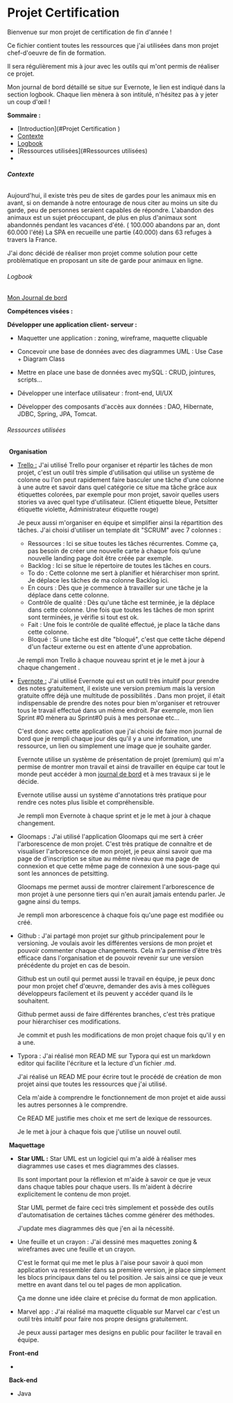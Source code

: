 # Projet Certification 



Bienvenue sur mon projet de certification de fin d'année ! 

Ce fichier contient toutes les ressources que j'ai utilisées dans mon projet chef-d'oeuvre de fin de formation.

Il sera régulièrement mis à jour avec les outils qui m'ont permis de réaliser ce projet. 

Mon journal de bord détaillé se situe sur Evernote, le lien est indiqué dans la section logbook. Chaque lien mènera à son intitulé, n'hésitez pas à y jeter un coup d'œil ! 



**Sommaire :** 



- [Introduction](#Projet Certification )
- [Contexte](#Contexte)
- [Logbook](#Logbook)
- [Ressources utilisées](#Ressources utilisées)
- 



###### **Contexte**



 Aujourd'hui, il existe très peu de sites de gardes pour les animaux mis en avant, si on demande à notre entourage de nous citer au moins un site du garde, peu de personnes seraient capables de répondre. L'abandon des animaux est un sujet préoccupant, de plus en plus d'animaux sont abandonnés pendant les vacances d'été. ( 100.000 abandons par an, dont 60.000 l'été)  La SPA en recueille une partie (40.000) dans 63 refuges à travers la France.

J'ai donc décidé de réaliser mon projet comme solution pour cette problèmatique en proposant un site de garde pour animaux en ligne. 



###### Logbook

[Mon Journal de bord](https://www.evernote.com/l/Ans1I5r-kEtND7A3ca3HAbmuNtym-GRDErU/) 



**Compétences visées :** 



**Développer une application client- serveur :** 

- Maquetter une application : zoning, wireframe, maquette cliquable

- Concevoir une base de données avec des diagrammes UML : Use Case + Diagram Class 

- Mettre en place une base de données avec mySQL : CRUD, jointures, scripts...

- Développer une interface utilisateur : front-end, UI/UX

- Développer des composants d'accès aux données : DAO, Hibernate, JDBC, Spring, JPA, Tomcat. 



###### Ressources utilisées

​       **Organisation** 



- [Trello :](https://trello.com/b/hiPwxji3) J'ai utilisé Trello pour organiser et répartir les tâches de mon projet, c'est un outil très simple d'utilisation qui utilise un système de colonne ou l'on peut rapidement faire basculer une tâche d'une colonne à une autre et savoir dans quel catégorie ce situe ma tâche grâce aux étiquettes colorées, par exemple pour mon projet, savoir quelles users stories va avec quel type d'utilisateur. (Client étiquette bleue, Petsitter étiquette violette, Administrateur étiquette rouge)



  Je peux aussi m'organiser en équipe et simplifier ainsi la répartition des tâches.  J'ai choisi d'utiliser un template dit "SCRUM" avec 7 colonnes :

  - Ressources : Ici se situe toutes les tâches récurrentes. Comme ça, pas besoin de créer une nouvelle carte à chaque fois qu’une nouvelle landing page doit être créée par exemple.
  - Backlog : Ici se situe le répertoire de toutes les tâches en cours.
  - To do : Cette colonne me sert à planifier et hiérarchiser mon sprint. Je déplace les tâches de ma colonne Backlog ici.
  - En cours : Dès que je commence à travailler sur une tâche je la déplace dans cette colonne.
  - Contrôle de qualité : Dès qu'une tâche est terminée, je la déplace dans cette colonne. Une fois que toutes les tâches de mon sprint sont terminées, je vérifie si tout est ok.
  - Fait : Une fois le contrôle de qualité effectué, je place la tâche dans cette colonne.
  - Bloqué : Si une tâche est dite "bloqué", c'est que cette tâche dépend d'un facteur externe ou est en attente d'une approbation.

  Je rempli mon Trello à chaque nouveau sprint et je le met à jour à chaque changement .





- [Evernote :](https://www.evernote.com/l/Ans1I5r-kEtND7A3ca3HAbmuNtym-GRDErU/)  J'ai utilisé Evernote qui est un outil très intuitif pour prendre des notes gratuitement, il existe une version premium mais la version gratuite offre déjà une multitude de possibilités . Dans mon projet, il était indispensable de prendre des notes pour bien m'organiser et retrouver tous le travail effectué dans un même endroit. Par exemple, mon lien Sprint #0 mènera au Sprint#0 puis à mes personae etc...

  C'est donc avec cette application que j'ai choisi de faire mon journal de bord que je rempli chaque jour dès qu'il y a une information, une ressource, un lien ou simplement une image que je souhaite garder.

  Evernote utilise un système de présentation de projet (premium) qui m'a permise de montrer mon travail et ainsi de travailler en équipe car tout le monde peut accéder à mon [journal de bord](https://www.evernote.com/l/Ans1I5r-kEtND7A3ca3HAbmuNtym-GRDErU/) et à mes travaux si je le décide.

  Evernote utilise aussi un système d'annotations très pratique pour rendre ces notes plus lisible et compréhensible.

  Je rempli mon Evernote à chaque sprint et je le met à jour à chaque changement.





- Gloomaps : J'ai utilisé l'application Gloomaps qui me sert à créer l'arborescence de mon projet. C'est très pratique de connaître et de visualiser l'arborescence de mon projet, je peux ainsi savoir que ma page de d'inscription se situe au même niveau que ma page de connexion et que cette même page de connexion à une sous-page qui sont les annonces de petsitting. 

  Gloomaps me permet aussi de montrer clairement l'arborescence de mon projet à une personne tiers qui n'en aurait jamais entendu parler. Je gagne ainsi du temps. 

  Je rempli mon arborescence à chaque fois qu'une page est modifiée ou créé. 





- Github : J'ai partagé mon projet sur github principalement pour le versioning. Je voulais avoir les différentes versions de mon projet et pouvoir commenter chaque changements. Cela m'a permise d'être très efficace dans l'organisation et de pouvoir revenir sur une version précédente du projet en cas de besoin. 

  Github est un outil qui permet aussi le travail en équipe, je peux donc pour mon projet chef d'œuvre, demander des avis à mes collègues développeurs facilement et ils peuvent y accéder quand ils le souhaitent. 

  Github permet aussi de faire différentes branches, c'est très pratique pour hiérarchiser ces modifications.

  Je commit et push les modifications de mon projet chaque fois qu'il y en a une.

- Typora : J'ai réalisé mon READ ME  sur Typora qui est un markdown editor qui facilite l'écriture et la lecture d'un fichier .md. 

  J'ai réalisé un READ ME pour écrire tout le procédé de création de mon projet ainsi que toutes les ressources que j'ai utilisé.

  Cela m'aide à comprendre le fonctionnement de mon projet et aide aussi les autres personnes à le comprendre.

  Ce READ ME justifie mes choix et me sert de lexique de ressources.

  Je le met à jour à chaque fois que j'utilise un nouvel outil.



​        **Maquettage** 



- **Star UML :** Star UML est un logiciel qui m'a aidé à réaliser mes diagrammes use cases et mes diagrammes des classes.

  Ils sont important pour la réflexion et m'aide à savoir ce que je veux dans chaque tables pour chaque users. Ils m'aident à décrire explicitement le contenu de mon projet.

  Star UML permet de faire ceci très simplement et possède des outils d'automatisation de certaines tâches comme générer des méthodes.

  J'update mes diagrammes dès que j'en ai la nécessité. 

- Une feuille et un crayon : J'ai dessiné mes maquettes zoning & wireframes avec une feuille et un crayon.

  C'est le format qui me met le plus à l'aise pour savoir à quoi mon application va ressembler dans sa première version, je place simplement les blocs principaux dans tel ou tel position. Je sais ainsi ce que je veux mettre en avant dans tel ou tel pages de mon application.



  Ça me donne une idée claire et précise du format de mon application. 

- Marvel app : J'ai réalisé ma maquette cliquable sur Marvel car c'est un outil très intuitif pour faire nos propre designs gratuitement. 

  Je peux aussi partager mes designs en public pour faciliter le travail en équipe.  



​        **Front-end**  

- 





​        **Back-end** 



- Java 







